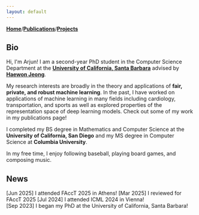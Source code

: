 ```yaml
---
layout: default
---
```


[**Home**](index.md)/[**Publications**](publications.md)/[**Projects**](projects.md)

## Bio

Hi, I'm Arjun! I am a second-year PhD student in the Computer Science Department at the **[University of California, Santa Barbara](https://www.ucsb.edu/)** advised by **[Haewon Jeong](https://www.haewonjeong.com/)**.

My research interests are broadly in the theory and applications of **fair, private, and robust machine learning**. In the past, I have worked on applications of machine learning in many fields including cardiology, transportation, and sports as well as explored properties of the representation space of deep learning models. Check out some of my work in my publications page!

I completed my BS degree in Mathematics and Computer Science at the **University of California, San Diego** and my MS degree in Computer Science at **Columbia University**.

In my free time, I enjoy following baseball, playing board games, and composing music.


## News
[Jun 2025] I attended FAccT 2025 in Athens!
[Mar 2025] I reviewed for FAccT 2025
[Jul 2024] I attended ICML 2024 in Vienna!   
[Sep 2023] I began my PhD at the University of California, Santa Barbara!
